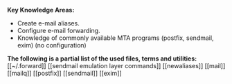 **Key Knowledge Areas:**

- Create e-mail aliases.
- Configure e-mail forwarding.
- Knowledge of commonly available MTA programs (postfix, sendmail, exim) (no configuration)

**The following is a partial list of the used files, terms and utilities:**
[[~/.forward]]
[[sendmail emulation layer commands]]
[[newaliases]]
[[mail]]
[[mailq]]
[[postfix]]
[[sendmail]]
[[exim]]
